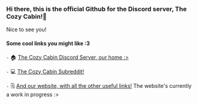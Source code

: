 ### Hi there, this is the official Github for the Discord server, The Cozy Cabin!👋
Nice to see you!

#### Some cool links you might like :3

`-` 🏠 [The Cozy Cabin Discord Server, our home :>](https://discord.gg/V5XQ2fZcnA)

`-` 💻 [The Cozy Cabin Subreddit!](https://reddit.com/r/discordtcc)

`-` 🗒️ [And our website, with all the other useful links!](https://thecozycabin.github.io) The website's currently a work in progress :>
